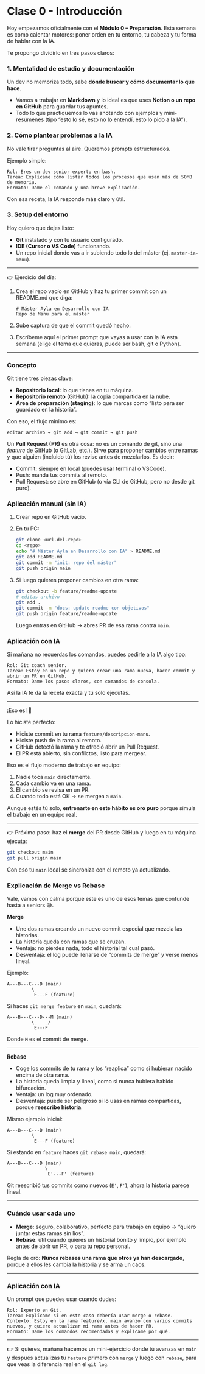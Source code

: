 # Clase 0 - Introducción

Hoy empezamos oficialmente con el **Módulo 0 – Preparación**. Esta semana es como calentar motores: poner orden en tu entorno, tu cabeza y tu forma de hablar con la IA.

Te propongo dividirlo en tres pasos claros:

### 1. Mentalidad de estudio y documentación

Un dev no memoriza todo, sabe **dónde buscar y cómo documentar lo que hace**.

- Vamos a trabajar en **Markdown** y lo ideal es que uses **Notion o un repo en GitHub** para guardar tus apuntes.
- Todo lo que practiquemos lo vas anotando con ejemplos y mini-resúmenes (tipo “esto lo sé, esto no lo entendí, esto lo pido a la IA”).

### 2. Cómo plantear problemas a la IA

No vale tirar preguntas al aire. Queremos prompts estructurados.

Ejemplo simple:

```
Rol: Eres un dev senior experto en bash.
Tarea: Explícame cómo listar todos los procesos que usan más de 50MB de memoria.
Formato: Dame el comando y una breve explicación.

```

Con esa receta, la IA responde más claro y útil.

### 3. Setup del entorno

Hoy quiero que dejes listo:

- **Git** instalado y con tu usuario configurado.
- **IDE (Cursor o VS Code)** funcionando.
- Un repo inicial donde vas a ir subiendo todo lo del máster (ej. `master-ia-manu`).

---

👉 Ejercicio del día:

1. Crea el repo vacío en GitHub y haz tu primer commit con un README.md que diga:
    
    ```
    # Máster Ayla en Desarrollo con IA
    Repo de Manu para el máster
    
    ```
    
2. Sube captura de que el commit quedó hecho.
3. Escríbeme aquí el primer prompt que vayas a usar con la IA esta semana (elige el tema que quieras, puede ser bash, git o Python).

---

### Concepto

Git tiene tres piezas clave:

- **Repositorio local**: lo que tienes en tu máquina.
- **Repositorio remoto** (GitHub): la copia compartida en la nube.
- **Área de preparación (staging)**: lo que marcas como “listo para ser guardado en la historia”.

Con eso, el flujo mínimo es:

`editar archivo → git add → git commit → git push`

Un **Pull Request (PR)** es otra cosa: no es un comando de git, sino una *feature* de GitHub (o GitLab, etc.). Sirve para proponer cambios entre ramas y que alguien (incluido tú) los revise antes de mezclarlos. Es decir:

- Commit: siempre en local (puedes usar terminal o VSCode).
- Push: manda tus commits al remoto.
- Pull Request: se abre en GitHub (o vía CLI de GitHub, pero no desde git puro).

### Aplicación manual (sin IA)

1. Crear repo en GitHub vacío.
2. En tu PC:
    
    ```bash
    git clone <url-del-repo>
    cd <repo>
    echo "# Máster Ayla en Desarrollo con IA" > README.md
    git add README.md
    git commit -m "init: repo del máster"
    git push origin main
    
    ```
    
3. Si luego quieres proponer cambios en otra rama:
    
    ```bash
    git checkout -b feature/readme-update
    # editas archivo
    git add .
    git commit -m "docs: update readme con objetivos"
    git push origin feature/readme-update
    
    ```
    
    Luego entras en GitHub → abres PR de esa rama contra `main`.
    

### Aplicación con IA

Si mañana no recuerdas los comandos, puedes pedirle a la IA algo tipo:

```
Rol: Git coach senior.
Tarea: Estoy en un repo y quiero crear una rama nueva, hacer commit y abrir un PR en GitHub.
Formato: Dame los pasos claros, con comandos de consola.

```

Así la IA te da la receta exacta y tú solo ejecutas.

--- 

¡Eso es! 🎉

Lo hiciste perfecto:

- Hiciste commit en tu rama `feature/descripcion-manu`.
- Hiciste push de la rama al remoto.
- GitHub detectó la rama y te ofreció abrir un Pull Request.
- El PR está abierto, sin conflictos, listo para mergear.

Eso es el flujo moderno de trabajo en equipo:

1. Nadie toca `main` directamente.
2. Cada cambio va en una rama.
3. El cambio se revisa en un PR.
4. Cuando todo está OK → se mergea a `main`.

Aunque estés tú solo, **entrenarte en este hábito es oro puro** porque simula el trabajo en un equipo real.

---

👉 Próximo paso: haz el **merge** del PR desde GitHub y luego en tu máquina ejecuta:

```bash
git checkout main
git pull origin main

```

Con eso tu `main` local se sincroniza con el remoto ya actualizado.

### Explicación de Merge vs Rebase

Vale, vamos con calma porque este es uno de esos temas que confunde hasta a seniors 😅.


**Merge**

- Une dos ramas creando un nuevo commit especial que mezcla las historias.
- La historia queda con ramas que se cruzan.
- Ventaja: no pierdes nada, todo el historial tal cual pasó.
- Desventaja: el log puede llenarse de “commits de merge” y verse menos lineal.

Ejemplo:

```
A---B---C---D (main)
         \
          E---F (feature)

```

Si haces `git merge feature` en `main`, quedará:

```
A---B---C---D---M (main)
         \     /
          E---F

```

Donde `M` es el commit de merge.

---

**Rebase**

- Coge los commits de tu rama y los “reaplica” como si hubieran nacido encima de otra rama.
- La historia queda limpia y lineal, como si nunca hubiera habido bifurcación.
- Ventaja: un log muy ordenado.
- Desventaja: puede ser peligroso si lo usas en ramas compartidas, porque **reescribe historia**.

Mismo ejemplo inicial:

```
A---B---C---D (main)
         \
          E---F (feature)

```

Si estando en `feature` haces `git rebase main`, quedará:

```
A---B---C---D (main)
              \
               E'---F' (feature)

```

Git reescribió tus commits como nuevos (`E'`, `F'`), ahora la historia parece lineal.

---

### Cuándo usar cada uno

- **Merge**: seguro, colaborativo, perfecto para trabajo en equipo → “quiero juntar estas ramas sin líos”.
- **Rebase**: útil cuando quieres un historial bonito y limpio, por ejemplo antes de abrir un PR, o para tu repo personal.

Regla de oro: **Nunca rebases una rama que otros ya han descargado**, porque a ellos les cambia la historia y se arma un caos.

---

### Aplicación con IA

Un prompt que puedes usar cuando dudes:

```
Rol: Experto en Git.
Tarea: Explícame si en este caso debería usar merge o rebase.
Contexto: Estoy en la rama feature/x, main avanzó con varios commits nuevos, y quiero actualizar mi rama antes de hacer PR.
Formato: Dame los comandos recomendados y explícame por qué.

```

---

👉 Si quieres, mañana hacemos un mini-ejercicio donde tú avanzas en `main` y después actualizas tu `feature` primero con `merge` y luego con `rebase`, para que veas la diferencia real en el `git log`.